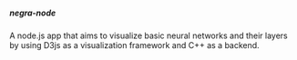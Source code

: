 ##### negra-node #####
A node.js app that aims to visualize basic neural networks and their layers by using D3js as a visualization framework and C++ as a backend.
